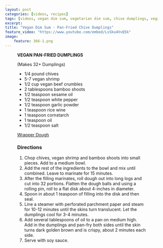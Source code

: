```yaml
---
layout: post
categories: [videos, recipes]
tags: [videos, vegan dim sum, vegetarian dim sum, chive dumplings, vegan chive dumplings, yum cha]
excerpt:
title: "Vegan Dim Sum - Pan-Fried Chive Dumplings"
feature_video: "https://www.youtube.com/embed/LsSku4VvQ5k" 
image:
    feature: 366-1.png
---
```





<figure class="ingredients" markdown="1">

__VEGAN PAN-FRIED DUMPLINGS__

(Makes 32+ Dumplings)

- 1/4 pound chives
- 5-7 vegan shrimp
- 1/2 cup vegan beef crumbles 
- 2 tablespoons bamboo shoots 
- 1/2 teaspoon sesame oil 
- 1/2 teaspoon white pepper
- 1/2 teaspoon garlic powder
- 1 teaspoon rice wine 
- 1 teaspoon cornstarch
- 1 teaspoon oil
- 1/2 teaspoon salt

[Wrapper Dough](http://eastmeetskitchen.com/videos/recipes/vegan-dim-sum-shrimp-dumplings-har-gao/)


</figure>

<figure class="directions" markdown="1">

### Directions

1. Chop chives, vegan shrimp and bamboo shoots into small pieces.  Add to a medium bowl.
2. Add the rest of the ingredients to the bowl and mix until combined.  Leave to marinate for 15 minutes.
3. After the filling marinates, roll dough out into long logs and cut into 32 portions.  Flatten the dough balls and using a rolling pin, roll to a flat disk about 4-inches in diameter.
4. Spoon in about 1 teaspoon of filling into the disk and then seal.
5. Line a steamer with perforated parchment paper and steam for 10-12 minutes until the skins turn translucent.  Let the dumplings cool for 3-4 minutes.
6. Add several tablespoons of oil to a pan on medium high.  Add in the dumplings and pan-fry both sides until the skin turns dark golden brown and is crispy, about 2 minutes each side.
7. Serve with soy sauce.

</figure>




